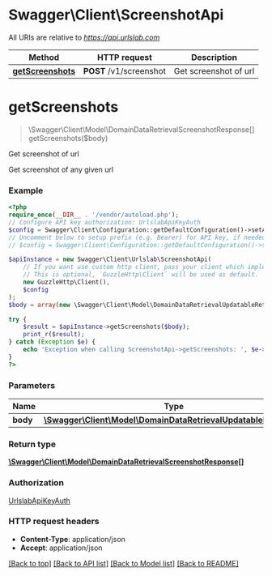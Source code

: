 # Swagger\Client\ScreenshotApi

All URIs are relative to *https://api.urlslab.com*

Method | HTTP request | Description
------------- | ------------- | -------------
[**getScreenshots**](ScreenshotApi.md#getscreenshots) | **POST** /v1/screenshot | Get screenshot of url

# **getScreenshots**
> \Swagger\Client\Model\DomainDataRetrievalScreenshotResponse[] getScreenshots($body)

Get screenshot of url

Get screenshot of any given url

### Example
```php
<?php
require_once(__DIR__ . '/vendor/autoload.php');
// Configure API key authorization: UrlslabApiKeyAuth
$config = Swagger\Client\Configuration::getDefaultConfiguration()->setApiKey('X_URLSLAB_API_KEY', 'YOUR_API_KEY');
// Uncomment below to setup prefix (e.g. Bearer) for API key, if needed
// $config = Swagger\Client\Configuration::getDefaultConfiguration()->setApiKeyPrefix('X_URLSLAB_API_KEY', 'Bearer');

$apiInstance = new Swagger\Client\Urlslab\ScreenshotApi(
    // If you want use custom http client, pass your client which implements `GuzzleHttp\ClientInterface`.
    // This is optional, `GuzzleHttp\Client` will be used as default.
    new GuzzleHttp\Client(),
    $config
);
$body = array(new \Swagger\Client\Model\DomainDataRetrievalUpdatableRetrieval()); // \Swagger\Client\Model\DomainDataRetrievalUpdatableRetrieval[] | 

try {
    $result = $apiInstance->getScreenshots($body);
    print_r($result);
} catch (Exception $e) {
    echo 'Exception when calling ScreenshotApi->getScreenshots: ', $e->getMessage(), PHP_EOL;
}
?>
```

### Parameters

Name | Type | Description  | Notes
------------- | ------------- | ------------- | -------------
 **body** | [**\Swagger\Client\Model\DomainDataRetrievalUpdatableRetrieval[]**](../Model/DomainDataRetrievalUpdatableRetrieval.md)|  | [optional]

### Return type

[**\Swagger\Client\Model\DomainDataRetrievalScreenshotResponse[]**](../Model/DomainDataRetrievalScreenshotResponse.md)

### Authorization

[UrlslabApiKeyAuth](../../README.md#UrlslabApiKeyAuth)

### HTTP request headers

 - **Content-Type**: application/json
 - **Accept**: application/json

[[Back to top]](#) [[Back to API list]](../../README.md#documentation-for-api-endpoints) [[Back to Model list]](../../README.md#documentation-for-models) [[Back to README]](../../README.md)

